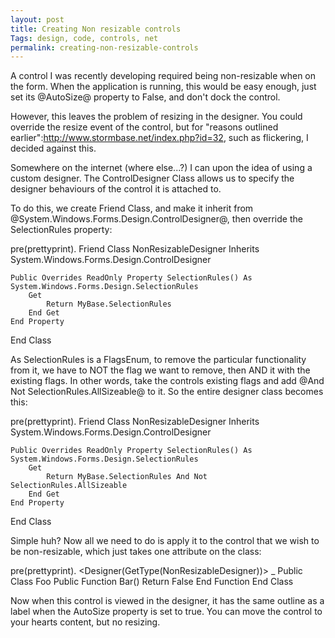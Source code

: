 ```yaml
---
layout: post
title: Creating Non resizable controls
Tags: design, code, controls, net
permalink: creating-non-resizable-controls
---
```


A control I was recently developing required being non-resizable when on the form.  When the application is running, this would be easy enough, just set its @AutoSize@ property to False, and don't dock the control.

However, this leaves the problem of resizing in the designer.  You could override the resize event of the control, but for "reasons outlined earlier":http://www.stormbase.net/index.php?id=32, such as flickering, I decided against this.

Somewhere on the internet (where else...?) I can upon the idea of using a custom designer.  The ControlDesigner Class allows us to specify the designer behaviours of the control it is attached to.

To do this, we create Friend Class, and make it inherit from @System.Windows.Forms.Design.ControlDesigner@, then override the SelectionRules property:

pre(prettyprint). 
 Friend Class NonResizableDesigner
 	Inherits System.Windows.Forms.Design.ControlDesigner
 
 	Public Overrides ReadOnly Property SelectionRules() As System.Windows.Forms.Design.SelectionRules
 		Get
 			Return MyBase.SelectionRules
 		End Get
 	End Property
 End Class

As SelectionRules is a FlagsEnum, to remove the particular functionality from it, we have to NOT the flag we want to remove, then AND it with the existing flags.  In other words, take the controls existing flags and add @And Not SelectionRules.AllSizeable@ to it.  So the entire designer class becomes this:

pre(prettyprint). 
 Friend Class NonResizableDesigner
 	Inherits System.Windows.Forms.Design.ControlDesigner
 
 	Public Overrides ReadOnly Property SelectionRules() As System.Windows.Forms.Design.SelectionRules
 		Get
 			Return MyBase.SelectionRules And Not SelectionRules.AllSizeable
 		End Get
 	End Property
 End Class

Simple huh?  Now all we need to do is apply it to the control that we wish to be non-resizable, which just takes one attribute on the class:

pre(prettyprint). 
 <Designer(GetType(NonResizableDesigner))> _
 Public Class Foo
 	Public Function Bar()
 		Return False
 	End Function
 End Class

Now when this control is viewed in the designer, it has the same outline as a label when the AutoSize property is set to true.  You can move the control to your hearts content, but no resizing.
